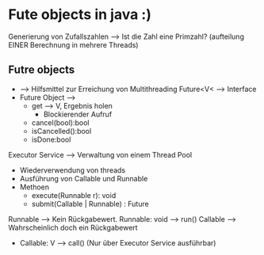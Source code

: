 # Fute objects in java :) 
Generierung von Zufallszahlen --> Ist die Zahl eine Primzahl? (aufteilung EINER Berechnung in mehrere Threads)


## Futre objects
- --> Hilfsmittel zur Erreichung von Multithreading 
Future<V< --> Interface
- Future Object -->
    - get --> V, Ergebnis holen 
        - Blockierender Aufruf
    - cancel(bool):bool
    - isCancelled():bool
    - isDone:bool 
    


Executor Service --> Verwaltung von einem Thread Pool
- Wiederverwendung von threads 
- Ausführung von Callable und Runnable 
- Methoen 
    - execute(Runnable r): void 
    - submit(Callable | Runnable) : Future<V>


Runnable --> Kein Rückgabewert. Runnable: void --> run()
Callable --> Wahrscheinlich doch ein Rückgabewert
- Callable: V --> call() (Nur über Executor Service ausführbar)
